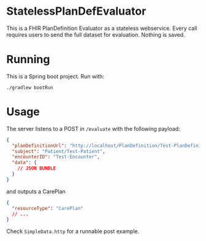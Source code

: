 # StatelessPlanDefEvaluator

This is a FHIR PlanDefinition Evaluator as a stateless webservice. Every call requires users to send the full dataset for evaluation. Nothing is saved.  

# Running

This is a Spring boot project. Run with: 

```
./gradlew bootRun
```

# Usage

The server listens to a POST in `/evaluate` with the following payload:

```json
{
  "planDefinitionUrl": "http://localhost/PlanDefinition/Test-PlanDefinitionCondition-1.0.0",
  "subject": "Patient/Test-Patient",
  "encounterID": "Test-Encounter", 
  "data": {
    // JSON BUNDLE 
  }
}
```

and outputs a CarePlan

```json
{
  "resourceType": "CarePlan"
  // ...
}
```

Check `SimpleData.http` for a runnable post example.  

